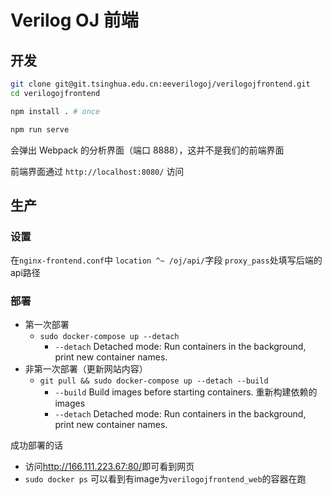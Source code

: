 # Verilog OJ 前端

## 开发

```sh
git clone git@git.tsinghua.edu.cn:eeverilogoj/verilogojfrontend.git
cd verilogojfrontend
```

```sh
npm install . # once
```

```sh
npm run serve
```

会弹出 Webpack 的分析界面（端口 8888），这并不是我们的前端界面

前端界面通过 `http://localhost:8080/` 访问

## 生产

### 设置

在`nginx-frontend.conf`中 `location ^~ /oj/api/`字段 `proxy_pass`处填写后端的api路径

### 部署

- 第一次部署
    - `sudo docker-compose up --detach`
        - `--detach` Detached mode: Run containers in the background, print new container names.
- 非第一次部署（更新网站内容）
    - `git pull && sudo docker-compose up --detach --build`
        - `--build` Build images before starting containers. 重新构建依赖的images
        - `--detach` Detached mode: Run containers in the background, print new container names.

成功部署的话

- 访问<http://166.111.223.67:80/>即可看到网页
- `sudo docker ps` 可以看到有image为`verilogojfrontend_web`的容器在跑
